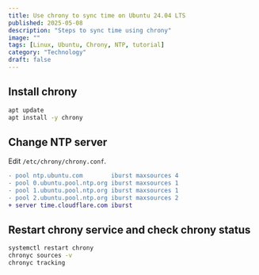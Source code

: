 ```yaml
---
title: Use chrony to sync time on Ubuntu 24.04 LTS
published: 2025-05-08
description: "Steps to sync time using chrony"
image: ""
tags: [Linux, Ubuntu, Chrony, NTP, tutorial]
category: "Technology"
draft: false
---
```


<!-- more -->

## Install chrony

```zsh
apt update
apt install -y chrony
```

## Change NTP server

Edit `/etc/chrony/chrony.conf`.

```diff
- pool ntp.ubuntu.com        iburst maxsources 4
- pool 0.ubuntu.pool.ntp.org iburst maxsources 1
- pool 1.ubuntu.pool.ntp.org iburst maxsources 1
- pool 2.ubuntu.pool.ntp.org iburst maxsources 2
+ server time.cloudflare.com iburst
```

## Restart chrony service and check chrony status

```zsh
systemctl restart chrony
chronyc sources -v
chronyc tracking
```
